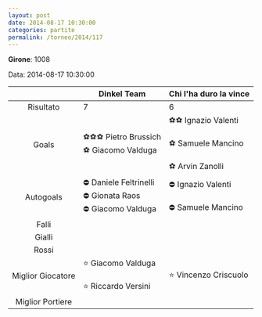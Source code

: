 ```yaml
---
layout: post
date: 2014-08-17 10:30:00
categories: partite
permalink: /torneo/2014/117
---
```

**Girone**: 1008

Data: 2014-08-17 10:30:00

| | Dinkel Team | Chi l'ha duro la vince |
|:-----:|-----|-----|
Risultato|7|6
Goals|⚽⚽⚽ Pietro Brussich<br/>⚽ Giacomo Valduga|⚽⚽ Ignazio Valenti<br/><br/>⚽ Samuele Mancino<br/><br/>⚽ Arvin Zanolli<br/>
Autogoals|⛔ Daniele Feltrinelli<br/>⛔ Gionata Raos<br/>⛔ Giacomo Valduga|⛔ Ignazio Valenti<br/><br/>⛔ Samuele Mancino<br/>
Falli||
Gialli||
Rossi||
Miglior Giocatore|⭐ Giacomo Valduga<br/><br/>⭐ Riccardo Versini<br/>|⭐ Vincenzo Criscuolo<br/>
Miglior Portiere||